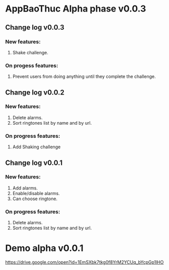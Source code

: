 # AppBaoThuc Alpha phase v0.0.3

## Change log v0.0.3
### New features:
  1. Shake challenge.
### On progess features:
  1. Prevent users from doing anything until they complete the challenge.

## Change log v0.0.2
### New features:
  1. Delete alarms.
  2. Sort ringtones list by name and by url.
### On progress features:
  1. Add Shaking challenge

## Change log v0.0.1
### New features:
  1. Add alarms.
  2. Enable/disable alarms.
  3. Can choose ringtone.
### On progress features:
  1. Delete alarms.
  2. Sort ringtones list by name and by url.
# Demo alpha v0.0.1
https://drive.google.com/open?id=1EmSXbk7tkg0f8YrM2YCUq_bYcpGp1lHO
